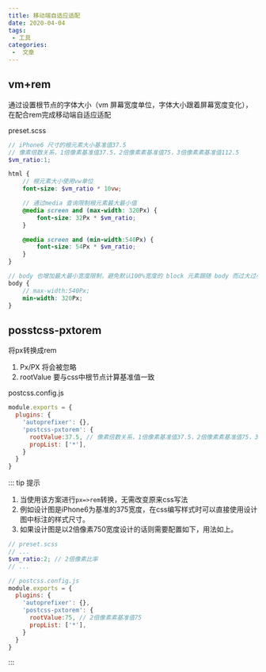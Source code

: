 ```yaml
---
title: 移动端自适应适配
date: 2020-04-04
tags:
 - 工具
categories:
 -  文章
---
```


## vm+rem

通过设置根节点的字体大小（vm 屏幕宽度单位，字体大小跟着屏幕宽度变化），在配合rem完成移动端自适应适配

preset.scss
```scss
// iPhone6 尺寸的根元素大小基准值37.5
// 像素倍数关系，1倍像素基准值37.5，2倍像素素基准值75，3倍像素素基准值112.5
$vm_ratio:1;

html {
    // 根元素大小使用vw单位
    font-size: $vm_ratio * 10vw;

    // 通过media 查询限制根元素最大最小值
    @media screen and (max-width: 320Px) {
        font-size: 32Px * $vm_ratio;
    }

    @media screen and (min-width:540Px) {
        font-size: 54Px * $vm_ratio;
    }
}

// body 也增加最大最小宽度限制，避免默认100%宽度的 block 元素跟随 body 而过大过小
body {
    // max-width:540Px;
    min-width: 320Px;
}
```

## posstcss-pxtorem
将px转换成rem
1. Px/PX 将会被忽略
3. rootValue 要与css中根节点计算基准值一致


postcss.config.js
```js
module.exports = {
  plugins: {
    'autoprefixer': {},
    'postcss-pxtorem': {
      rootValue:37.5, // 像素倍数关系，1倍像素基准值37.5，2倍像素素基准值75，3倍像素素基准值112.5
      propList: ['*'],
    }
  }
}
```

::: tip 提示
1. 当使用该方案进行`px=>rem`转换，无需改变原来css写法
2. 例如设计图是iPhone6为基准的375宽度，在css编写样式时可以直接使用设计图中标注的样式尺寸。
3. 如果设计图是以2倍像素750宽度设计的话则需要配置如下，用法如上。
```scss
// preset.scss
// ...
$vm_ratio:2; // 2倍像素比率
// ...
```

```js
// postcss.config.js
module.exports = {
  plugins: {
    'autoprefixer': {},
    'postcss-pxtorem': {
      rootValue:75, // 2倍像素素基准值75
      propList: ['*'],
    }
  }
}
```
:::
